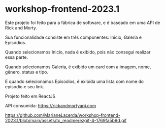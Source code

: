 # workshop-frontend-2023.1

Este projeto foi feito para a fábrica de software, e é baseado em uma API de Rick and Morty.

Sua funcionalidade consiste em três componentes: Inicio, Galeria e Episódios.

Quando selecionamos Inicio, nada é exibido, pois não consegui realizar essa parte.

Quando selecionamos Galeria, é exibido um card com a imagem, nome, gênero, status e tipo.

E quando selecionamos Episodios, é exibida uma lista com  nome do episódio e seu link.

Projeto feito em ReactJS.

API consumida: https://rickandmortyapi.com

https://github.com/MarianeLacerda/workshop-frontend-2023.1/blob/main/assets/to_readme/ezgif-4-1769fa5b9d.gif
